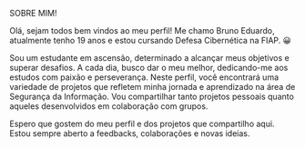 SOBRE MIM!

Olá, sejam todos bem vindos ao meu perfil! Me chamo Bruno Eduardo, atualmente tenho 19 anos e estou cursando Defesa Cibernética na FIAP. 😀

Sou um estudante em ascensão, determinado a alcançar meus objetivos e superar desafios. 
A cada dia, busco dar o meu melhor, dedicando-me aos estudos com paixão e perseverança. Neste perfil, você encontrará uma variedade de projetos que refletem minha jornada e aprendizado na área de Segurança da Informação. Vou compartilhar tanto projetos pessoais quanto aqueles desenvolvidos em colaboração com grupos.

Espero que gostem do meu perfil e dos projetos que compartilho aqui. Estou sempre aberto a feedbacks, colaborações e novas ideias.

